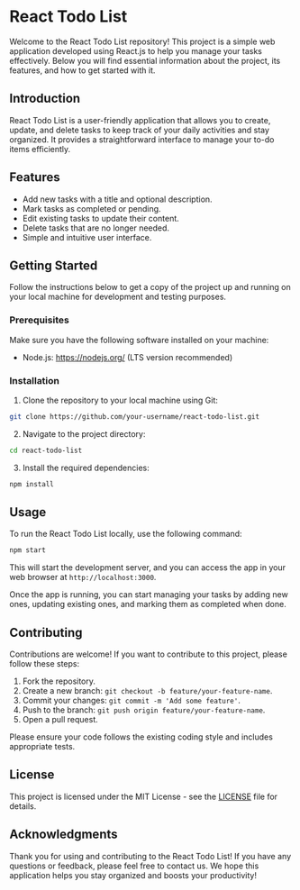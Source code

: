 # React Todo List

Welcome to the React Todo List repository! This project is a simple web application developed using React.js to help you manage your tasks effectively. Below you will find essential information about the project, its features, and how to get started with it.

## Introduction

React Todo List is a user-friendly application that allows you to create, update, and delete tasks to keep track of your daily activities and stay organized. It provides a straightforward interface to manage your to-do items efficiently.

## Features

- Add new tasks with a title and optional description.
- Mark tasks as completed or pending.
- Edit existing tasks to update their content.
- Delete tasks that are no longer needed.
- Simple and intuitive user interface.

## Getting Started

Follow the instructions below to get a copy of the project up and running on your local machine for development and testing purposes.

### Prerequisites

Make sure you have the following software installed on your machine:

- Node.js: https://nodejs.org/ (LTS version recommended)

### Installation

1. Clone the repository to your local machine using Git:

```bash
git clone https://github.com/your-username/react-todo-list.git
```

2. Navigate to the project directory:

```bash
cd react-todo-list
```

3. Install the required dependencies:

```bash
npm install
```

## Usage

To run the React Todo List locally, use the following command:

```bash
npm start
```

This will start the development server, and you can access the app in your web browser at `http://localhost:3000`.

Once the app is running, you can start managing your tasks by adding new ones, updating existing ones, and marking them as completed when done.

## Contributing

Contributions are welcome! If you want to contribute to this project, please follow these steps:

1. Fork the repository.
2. Create a new branch: `git checkout -b feature/your-feature-name`.
3. Commit your changes: `git commit -m 'Add some feature'`.
4. Push to the branch: `git push origin feature/your-feature-name`.
5. Open a pull request.

Please ensure your code follows the existing coding style and includes appropriate tests.

## License

This project is licensed under the MIT License - see the [LICENSE](LICENSE) file for details.

## Acknowledgments

Thank you for using and contributing to the React Todo List! If you have any questions or feedback, please feel free to contact us. We hope this application helps you stay organized and boosts your productivity!
